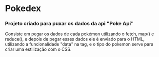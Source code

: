 # Pokedex

### Projeto criado para puxar os dados da api "Poke Api"  
Consiste em pegar os dados de cada pokémon utilizando o fetch, map() e reduce(), e depois de pegar esses dados ele é enviado para o HTML, 
utilizando a funcionalidade "data" na tag, e o tipo do pokemon serve para criar uma estilização com o CSS. 
